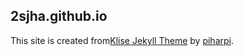 ## 2sjha.github.io

This site is created from[Klise Jekyll Theme](https://github.com/piharpi/jekyll-klise) by [piharpi](https://github.com/piharpi/).